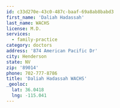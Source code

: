 ```yaml
---
id: c33d270e-43c0-487c-baaf-69a8ab8babd3
first_name: 'Daliah Hadassah'
last_name: WACHS
license: M.D.
services:
  - family-practice
category: doctors
address: '874 American Pacific Dr'
city: Henderson
state: NV
zip: '89014'
phone: 702-777-8786
title: 'Daliah Hadassah WACHS'
_geoloc:
  lat: 36.0418
  lng: -115.041
---
```

